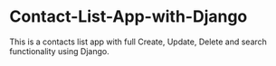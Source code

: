 # Contact-List-App-with-Django
This is a contacts list app with full Create, Update, Delete and search functionality using Django.
